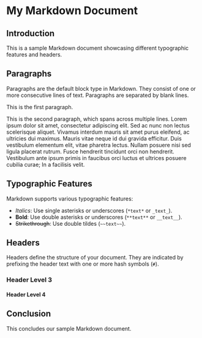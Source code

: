 # My Markdown Document

## Introduction

This is a sample Markdown document showcasing different typographic features and headers.

## Paragraphs

Paragraphs are the default block type in Markdown. They consist of one or more consecutive lines of text. Paragraphs are separated by blank lines.

This is the first paragraph.

This is the second paragraph, which spans across multiple lines. Lorem ipsum dolor sit amet, consectetur adipiscing elit. Sed ac nunc non lectus scelerisque aliquet. Vivamus interdum mauris sit amet purus eleifend, ac ultricies dui maximus. Mauris vitae neque id dui gravida efficitur. Duis vestibulum elementum elit, vitae pharetra lectus. Nullam posuere nisi sed ligula placerat rutrum. Fusce hendrerit tincidunt orci non hendrerit. Vestibulum ante ipsum primis in faucibus orci luctus et ultrices posuere cubilia curae; In a facilisis velit.

## Typographic Features

Markdown supports various typographic features:

- *Italics*: Use single asterisks or underscores (`*text*` or `_text_`).
- **Bold**: Use double asterisks or underscores (`**text**` or `__text__`).
- ~~Strikethrough~~: Use double tildes (`~~text~~`).

## Headers

Headers define the structure of your document. They are indicated by prefixing the header text with one or more hash symbols (`#`).

### Header Level 3

#### Header Level 4

## Conclusion

This concludes our sample Markdown document.
